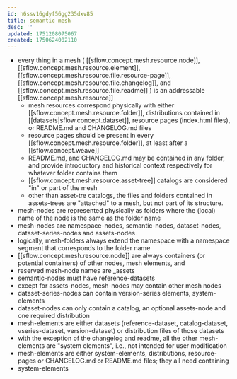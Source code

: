 ```yaml
---
id: h6ssv16gdyf56gg235dxv85
title: semantic mesh
desc: ''
updated: 1751208075067
created: 1750624002110
---
```


- every thing in a mesh ( [[sflow.concept.mesh.resource.node]], [[sflow.concept.mesh.resource.element]], [[sflow.concept.mesh.resource.file.resource-page]], [[sflow.concept.mesh.resource.file.changelog]], and [[sflow.concept.mesh.resource.file.readme]] ) is an addressable [[sflow.concept.mesh.resource]]
  - mesh resources correspond physically with either [[sflow.concept.mesh.resource.folder]], distributions contained in [[datasets|sflow.concept.dataset]], resource pages (index.html files), or README.md and CHANGELOG.md files
  - resource pages should be present in every [[sflow.concept.mesh.resource.folder]], at least after a [[sflow.concept.weave]]
  - README.md, and CHANGELOG.md may be contained in any folder, and provide introductory and historical context respectively for whatever folder contains them
  - [[sflow.concept.mesh.resource.asset-tree]] catalogs are considered "in" or part of the mesh
  - other than asset-tre catalogs, the files and folders contained in assets-trees are "attached" to a mesh, but not part of its structure.
- mesh-nodes are represented physically as folders where the (local) name of the  node is the same as the folder name
- mesh-nodes are namespace-nodes, semantic-nodes, dataset-nodes,  dataset-series-nodes and assets-nodes
- logically, mesh-folders always extend the namespace with a namespace segment  that corresponds to the folder name
- [[sflow.concept.mesh.resource.node]] are always containers (or potential containers) of other nodes, mesh elements, and 
- reserved mesh-node names are _assets
- semantic-nodes must have reference-datasets
- except for assets-nodes, mesh-nodes may contain other mesh nodes
- dataset-series-nodes can contain version-series elements, system-elements
- dataset-nodes can only contain a catalog, an optional assets-node and one  required distribution
- mesh-elements are either datasets (reference-dataset, catalog-dataset,  vseries-dataset, version-dataset) or distribution files of those datasets
- with the exception of the changelog and readme, all the  other mesh-elements are "system elements", i.e., not intended for user modification
- mesh-elements are either system-elements, distributions, resource-pages or CHANGELOG.md or README.md files; they all need containing
- system-elements 
